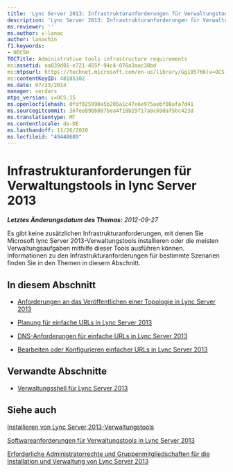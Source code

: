 ```yaml
---
title: 'Lync Server 2013: Infrastrukturanforderungen für Verwaltungstools'
description: 'Lync Server 2013: Infrastrukturanforderungen für Verwaltungstools.'
ms.reviewer: ''
ms.author: v-lanac
author: lanachin
f1.keywords:
- NOCSH
TOCTitle: Administrative tools infrastructure requirements
ms:assetid: aa039d01-e721-455f-94c4-076a3aac38bd
ms:mtpsurl: https://technet.microsoft.com/en-us/library/Gg195766(v=OCS.15)
ms:contentKeyID: 48185102
ms.date: 07/23/2014
manager: serdars
mtps_version: v=OCS.15
ms.openlocfilehash: 0fdf025990a5b205a1c47e6e975aebf08afa7d41
ms.sourcegitcommit: 36fee89bb887bea4f18b19f17a8c69daf5bc423d
ms.translationtype: MT
ms.contentlocale: de-DE
ms.lasthandoff: 11/26/2020
ms.locfileid: "49440689"
---
```

# <a name="administrative-tools-infrastructure-requirements-in-lync-server-2013"></a>Infrastrukturanforderungen für Verwaltungstools in lync Server 2013

<div data-xmlns="http://www.w3.org/1999/xhtml">

<div class="topic" data-xmlns="http://www.w3.org/1999/xhtml" data-msxsl="urn:schemas-microsoft-com:xslt" data-cs="https://msdn.microsoft.com/">

<div data-asp="https://msdn2.microsoft.com/asp">



</div>

<div id="mainSection">

<div id="mainBody">

<span> </span>

_**Letztes Änderungsdatum des Themas:** 2012-09-27_

Es gibt keine zusätzlichen Infrastrukturanforderungen, mit denen Sie Microsoft lync Server 2013-Verwaltungstools installieren oder die meisten Verwaltungsaufgaben mithilfe dieser Tools ausführen können. Informationen zu den Infrastrukturanforderungen für bestimmte Szenarien finden Sie in den Themen in diesem Abschnitt.

<div>

## <a name="in-this-section"></a>In diesem Abschnitt

  - [Anforderungen an das Veröffentlichen einer Topologie in Lync Server 2013](lync-server-2013-requirements-to-publish-a-topology.md)

  - [Planung für einfache URLs in Lync Server 2013](lync-server-2013-planning-for-simple-urls.md)

  - [DNS-Anforderungen für einfache URLs in Lync Server 2013](lync-server-2013-dns-requirements-for-simple-urls.md)

  - [Bearbeiten oder Konfigurieren einfacher URLs in Lync Server 2013](lync-server-2013-edit-or-configure-simple-urls.md)

</div>

<div>

## <a name="related-sections"></a>Verwandte Abschnitte

  - [Verwaltungsshell für Lync Server 2013](lync-server-2013-lync-server-management-shell.md)

</div>

<div>

## <a name="see-also"></a>Siehe auch


[Installieren von Lync Server 2013-Verwaltungstools](lync-server-2013-install-lync-server-administrative-tools.md)  


[Softwareanforderungen für Verwaltungstools in Lync Server 2013](lync-server-2013-administrative-tools-software-requirements.md)  


[Erforderliche Administratorrechte und Gruppenmitgliedschaften für die Installation und Verwaltung von Lync Server 2013](lync-server-2013-administrator-rights-and-permissions-required-for-setup-and-administration.md)  
  

</div>

</div>

<span> </span>

</div>

</div>

</div>

